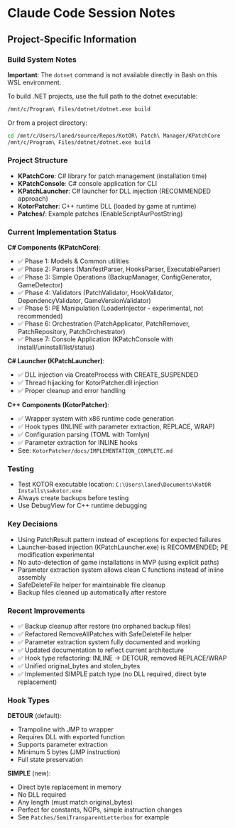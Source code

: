 # Claude Code Session Notes

## Project-Specific Information

### Build System Notes

**Important**: The `dotnet` command is not available directly in Bash on this WSL environment.

To build .NET projects, use the full path to the dotnet executable:
```bash
/mnt/c/Program\ Files/dotnet/dotnet.exe build
```

Or from a project directory:
```bash
cd /mnt/c/Users/laned/source/Repos/KotOR\ Patch\ Manager/KPatchCore
/mnt/c/Program\ Files/dotnet/dotnet.exe build
```

### Project Structure

- **KPatchCore**: C# library for patch management (installation time)
- **KPatchConsole**: C# console application for CLI
- **KPatchLauncher**: C# launcher for DLL injection (RECOMMENDED approach)
- **KotorPatcher**: C++ runtime DLL (loaded by game at runtime)
- **Patches/**: Example patches (EnableScriptAurPostString)

### Current Implementation Status

**C# Components (KPatchCore)**:
- ✅ Phase 1: Models & Common utilities
- ✅ Phase 2: Parsers (ManifestParser, HooksParser, ExecutableParser)
- ✅ Phase 3: Simple Operations (BackupManager, ConfigGenerator, GameDetector)
- ✅ Phase 4: Validators (PatchValidator, HookValidator, DependencyValidator, GameVersionValidator)
- ✅ Phase 5: PE Manipulation (LoaderInjector - experimental, not recommended)
- ✅ Phase 6: Orchestration (PatchApplicator, PatchRemover, PatchRepository, PatchOrchestrator)
- ✅ Phase 7: Console Application (KPatchConsole with install/uninstall/list/status)

**C# Launcher (KPatchLauncher)**:
- ✅ DLL injection via CreateProcess with CREATE_SUSPENDED
- ✅ Thread hijacking for KotorPatcher.dll injection
- ✅ Proper cleanup and error handling

**C++ Components (KotorPatcher)**:
- ✅ Wrapper system with x86 runtime code generation
- ✅ Hook types (INLINE with parameter extraction, REPLACE, WRAP)
- ✅ Configuration parsing (TOML with Tomlyn)
- ✅ Parameter extraction for INLINE hooks
- See: `KotorPatcher/docs/IMPLEMENTATION_COMPLETE.md`

### Testing

- Test KOTOR executable location: `C:\Users\laned\Documents\KotOR Installs\swkotor.exe`
- Always create backups before testing
- Use DebugView for C++ runtime debugging

### Key Decisions

- Using PatchResult pattern instead of exceptions for expected failures
- Launcher-based injection (KPatchLauncher.exe) is RECOMMENDED; PE modification experimental
- No auto-detection of game installations in MVP (using explicit paths)
- Parameter extraction system allows clean C functions instead of inline assembly
- SafeDeleteFile helper for maintainable file cleanup
- Backup files cleaned up automatically after restore

### Recent Improvements

- ✅ Backup cleanup after restore (no orphaned backup files)
- ✅ Refactored RemoveAllPatches with SafeDeleteFile helper
- ✅ Parameter extraction system fully documented and working
- ✅ Updated documentation to reflect current architecture
- ✅ Hook type refactoring: INLINE → DETOUR, removed REPLACE/WRAP
- ✅ Unified original_bytes and stolen_bytes
- ✅ Implemented SIMPLE patch type (no DLL required, direct byte replacement)

### Hook Types

**DETOUR** (default):
- Trampoline with JMP to wrapper
- Requires DLL with exported function
- Supports parameter extraction
- Minimum 5 bytes (JMP instruction)
- Full state preservation

**SIMPLE** (new):
- Direct byte replacement in memory
- No DLL required
- Any length (must match original_bytes)
- Perfect for constants, NOPs, simple instruction changes
- See `Patches/SemiTransparentLetterbox` for example
